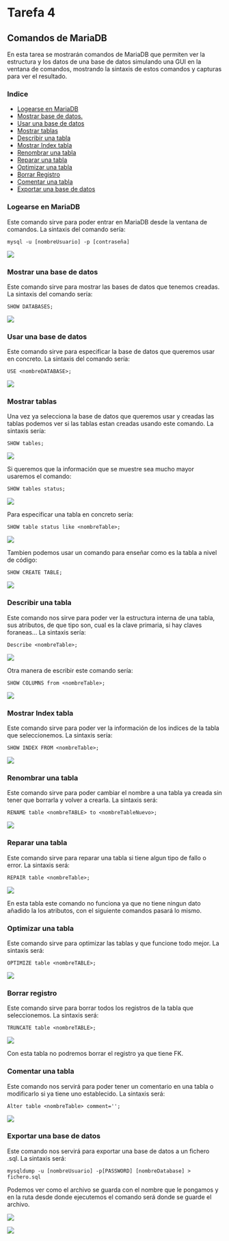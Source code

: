 # Tarefa 4

## Comandos de MariaDB ##
En esta tarea se mostrarán comandos de MariaDB que permiten ver la estructura y los datos de una base de datos simulando una GUI en la ventana de comandos, mostrando la sintaxis de estos comandos y capturas para ver el resultado.

### Indice ###
- [Logearse en MariaDB](#LOGIN)
- [Mostrar base de datos.](#SHOWBDD)
- [Usar una base de datos](#USE)
- [Mostrar tablas](#SHOWT)
- [Describir una tabla](#DESC)
- [Mostrar Index tabla](#INDEX)
- [Renombrar una tabla](#RENAME)
- [Reparar una tabla](#REPAIR)
- [Optimizar una tabla](#OPTI)
- [Borrar Registro](#TRUN)
- [Comentar una tabla](#COMMENT)
- [Exportar una base de datos](#EXPORT)

### Logearse en MariaDB <a name="LOGIN"></a>
Este comando sirve para poder entrar en MariaDB desde la ventana de comandos. La sintaxis del comando sería:
	
	mysql -u [nombreUsuario] -p [contraseña]
![](img/Comandos-1.PNG)

### Mostrar una base de datos <a name="SHOWBDD"></a> ###
Este comando sirve para mostrar las bases de datos que tenemos creadas. La sintaxis del comando sería:

	SHOW DATABASES;
![](img/Comandos-2.PNG)

### Usar una base de datos <a name="USE"></a> ###
Este comando sirve para especificar la base de datos que queremos usar en concreto. La sintaxis del comando sería:

	USE <nombreDATABASE>;
![](img/Comandos-3.PNG)

### Mostrar tablas <a name="SHOWT"></a> ###
Una vez ya selecciona la base de datos que queremos usar y creadas las tablas podemos ver si las tablas estan creadas usando este comando. La sintaxis sería:

	SHOW tables;
![](img/Comandos-4.PNG)

Si queremos que la información que se muestre sea mucho mayor usaremos el comando:

	SHOW tables status;
![](img/Comandos-9.PNG)

Para especificar una tabla en concreto sería:

	SHOW table status like <nombreTable>;
![](img/Comandos-10.PNG)

Tambien podemos usar un comando para enseñar como es la tabla a nivel de código:

	SHOW CREATE TABLE;
![](img/Comandos-17.PNG)

### Describir una tabla <a name="DESC"></a> ###
Este comando nos sirve para poder ver la estructura interna de una tabla, sus atributos, de que tipo son, cual es la clave primaria, si hay claves foraneas... La sintaxis sería:

	Describe <nombreTable>;
![](img/Comandos-5.PNG)

Otra manera de escribir este comando sería:

	SHOW COLUMNS from <nombreTable>;
![](img/Comandos-11.PNG)

### Mostrar Index tabla <a name="INDEX"></a> ###
Este comando sirve para poder ver la información de los indices de la tabla que seleccionemos. La sintaxis sería:

	SHOW INDEX FROM <nombreTable>;
![](img/Comandos-6.PNG)

### Renombrar una tabla <a name="RENAME"></a> ###
Este comando sirve para poder cambiar el nombre a una tabla ya creada sin tener que borrarla y volver a crearla. La sintaxis será:

	RENAME table <nombreTABLE> to <nombreTableNuevo>;
![](img/Comandos-12.PNG)

### Reparar una tabla <a name="REPAIR"></a> ###
Este comando sirve para reparar una tabla si tiene algun tipo de fallo o error. La sintaxis será:
	
	REPAIR table <nombreTable>;
![](img/Comandos-13.PNG)

En esta tabla este comando no funciona ya que no tiene ningun dato añadido la los atributos, con el siguiente comandos pasará lo mismo.
### Optimizar una tabla <a name="OPTI"></a> ###
Este comando sirve para optimizar las tablas y que funcione todo mejor. La sintaxis será:

	OPTIMIZE table <nombreTABLE>;
![](img/Comandos-14.PNG)

### Borrar registro <a name="TRUN"></a> ###
Este comando sirve para borrar todos los registros de la tabla que seleccionemos. La sintaxis será:

	TRUNCATE table <nombreTABLE>;
![](img/Comandos-15.PNG)

Con esta tabla no podremos borrar el registro ya que tiene FK.

### Comentar una tabla <a name="COMMENT"></a> ###
Este comando nos servirá para poder tener un comentario en una tabla o modificarlo si ya tiene uno establecido. La sintaxis será:

	Alter table <nombreTable> comment='';
![](img/Comandos-16.PNG)

### Exportar una base de datos <a name="EXPORT"></a> ###
Este comando nos servirá para exportar una base de datos a un fichero .sql. La sintaxis será:

	mysqldump -u [nombreUsuario] -p[PASSWORD] [nombreDatabase] > fichero.sql
Podemos ver como el archivo se guarda con el nombre que le pongamos y en la ruta desde donde ejecutemos el comando será donde se guarde el archivo.

![](img/Comandos-7.PNG) 

![](img/Comandos-8.PNG)
